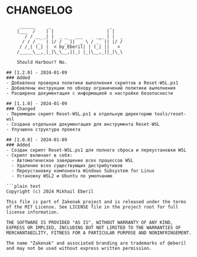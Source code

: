 # CHANGELOG
```ascii
     ______     _                      _    
    |___  /    | |                    | |   
       / / __ _| |  _ _   ___     ___ | |  _
      / / / _` | |/ / _`||  _ \ / _` || |/ /
     / /_| (_| |  < by_Eberil| | (_| ||   < 
    /_____\__,_|_|\_\__,||_| |_|\__,_||_|\_\
  
    Should Harbour?	No.

## [1.2.0] - 2024-01-09
### Added
- Добавлена проверка политики выполнения скриптов в Reset-WSL.ps1
- Добавлены инструкции по обходу ограничений политики выполнения
- Расширена документация с информацией о настройке безопасности

## [1.1.0] - 2024-01-09
### Changed
- Перемещен скрипт Reset-WSL.ps1 в отдельную директорию tools/reset-wsl
- Создана отдельная документация для инструмента Reset-WSL
- Улучшена структура проекта

## [1.0.0] - 2024-01-09
### Added
- Создан скрипт Reset-WSL.ps1 для полного сброса и переустановки WSL
- Скрипт включает в себя:
  - Автоматическое завершение всех процессов WSL
  - Удаление всех существующих дистрибутивов
  - Переустановку компонента Windows Subsystem for Linux
  - Установку WSL2 и Ubuntu по умолчанию

```plain text
Copyright (c) 2024 Mikhail Eberil

This file is part of Zakenak project and is released under the terms of the MIT License. See LICENSE file in the project root for full license information.

THE SOFTWARE IS PROVIDED "AS IS", WITHOUT WARRANTY OF ANY KIND, EXPRESS OR IMPLIED, INCLUDING BUT NOT LIMITED TO THE WARRANTIES OF MERCHANTABILITY, FITNESS FOR A PARTICULAR PURPOSE AND NONINFRINGEMENT.

The name "Zakenak" and associated branding are trademarks of @eberil and may not be used without express written permission.
```